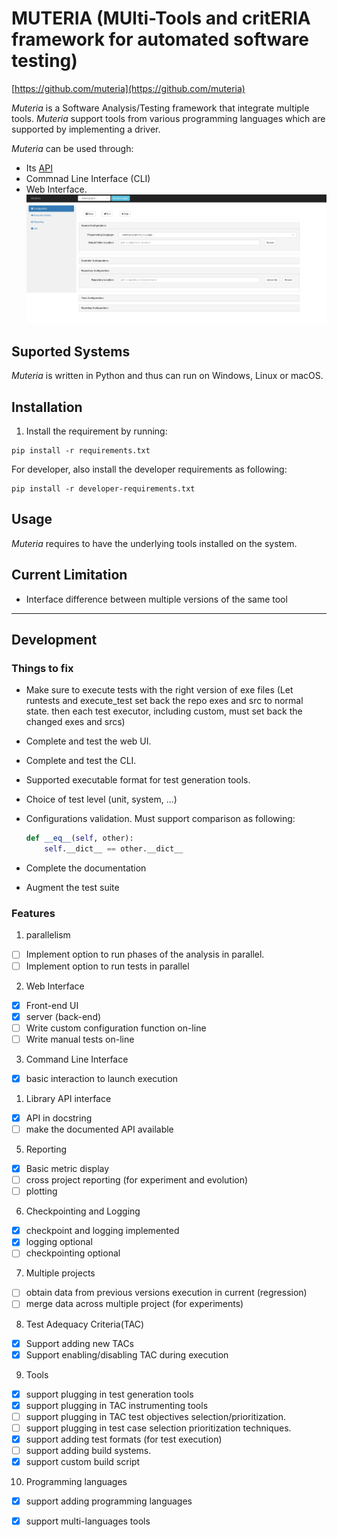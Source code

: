 # MUTERIA (MUlti-Tools and critERIA framework for automated software testing)
[https://github.com/muteria](https://github.com/muteria)

*Muteria* is a Software Analysis/Testing framework that integrate multiple tools. 
*Muteria* support tools from various programming languages which are supported by implementing a driver.

*Muteria* can be used through:
- Its [API]()
- Commnad Line Interface (CLI)
- Web Interface. ![sample](doc/imgs/webui_sample.jpg?raw=true "Title")

## Suported Systems
*Muteria* is written in Python and thus can run on Windows, Linux or macOS.

## Installation
1. Install the requirement by running: 
```
pip install -r requirements.txt
```
For developer, also install the developer requirements as following:
```
pip install -r developer-requirements.txt
```

## Usage
*Muteria* requires to have the underlying tools installed on the system.

## Current Limitation
- Interface difference between multiple versions of the same tool 

---
## Development
### Things to fix
- Make sure to execute tests with the right version of exe files (Let runtests and execute_test set back the repo exes and src to normal state. then each test executor, including custom, must set back the changed exes and srcs)

- Complete and test the web UI.
- Complete and test the CLI.
- Supported executable format for test generation tools.
- Choice of test level (unit, system, ...)
- Configurations validation. Must support comparison as following:
  ```python
  def __eq__(self, other):
      self.__dict__ == other.__dict__
  ```
- Complete the documentation
- Augment the test suite

### Features 
1. parallelism
- [ ] Implement option to run phases of the analysis in parallel.
- [ ] Implement option to run tests in parallel 
2. Web Interface
- [x] Front-end UI
- [x] server (back-end)
- [ ] Write custom configuration function on-line
- [ ] Write manual tests on-line
3. Command Line Interface
- [x] basic interaction to launch execution
1. Library API interface
- [x] API in docstring 
- [ ] make the documented API available
5. Reporting
- [x] Basic metric display
- [ ] cross project reporting (for experiment and evolution)
- [ ] plotting
6. Checkpointing and Logging
- [x] checkpoint and logging implemented
- [x] logging optional
- [ ] checkpointing optional
7. Multiple projects
- [ ] obtain data from previous versions execution in current (regression)
- [ ] merge data across multiple project (for experiments)
8. Test Adequacy Criteria(TAC)
- [x] Support adding new TACs
- [x] Support enabling/disabling TAC during execution 
9. Tools
- [x] support plugging in test generation tools
- [x] support plugging in TAC instrumenting tools
- [ ] support plugging in TAC test objectives selection/prioritization.
- [ ] support plugging in test case selection prioritization techniques.
- [x] support adding test formats (for test execution)
- [ ] support adding build systems.
- [x] support custom build script 
10. Programming languages
- [x] support adding programming languages
- [x] support multi-languages tools  
  
